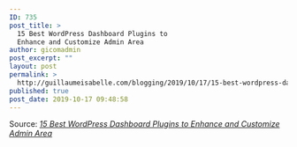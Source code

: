 ```yaml
---
ID: 735
post_title: >
  15 Best WordPress Dashboard Plugins to
  Enhance and Customize Admin Area
author: gicomadmin
post_excerpt: ""
layout: post
permalink: >
  http://guillaumeisabelle.com/blogging/2019/10/17/15-best-wordpress-dashboard-plugins-to-enhance-and-customize-admin-area/
published: true
post_date: 2019-10-17 09:48:58
---
```

Source: *[15 Best WordPress Dashboard Plugins to Enhance and Customize Admin Area][1]*

 [1]: https://wpneon.com/best-wordpress-dashboard-plugins/